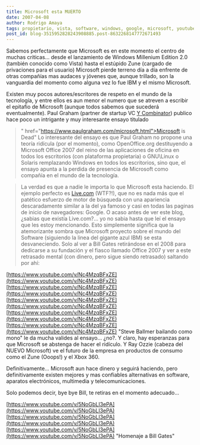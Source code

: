 ```yaml
---
title: Microsoft esta MUERTO
date: 2007-04-08
author: Rodrigo Amaya
tags: propietario, vista, software, windows, google, microsoft, youtube
post_id: blog-3515952828243908885.post-8632268147772671493
---
```


Sabemos perfectamente que Microsoft es en este momento el centro de muchas criticas... desde el lanzamiento de Windows Millenium Edition 2.0 (también conocido como Vista) hasta el estúpido Zune (cargado de privaciones para el usuario) Microsoft pierde terreno día a día enfrente de otras compañías mas audaces y jóvenes que, aunque trillado, son la vanguardia del momento como alguna vez lo fue IBM y el mismo Microsoft.

Existen muy pocos autores/escritores de respeto en el mundo de la tecnología, y entre ellos es aun menor el numero que se atreven a escribir el epitafio de Microsoft (aunque todos sabemos que sucederá eventualmente). Paul Graham (partner de startup VC [Y Combinator](https://ycombinator.com/)) publico hace poco un intrigante y muy interesante ensayo titulado
> " href="https://www.paulgraham.com/microsoft.html">Microsoft is
> Dead"
Lo interesante del ensayo es que Paul Graham no propone una teoría ridícula (por el momento), como OpenOffice.org destituyendo a Microsoft Office 2007 del reino de las aplicaciones de oficina en todos los escritorios (con plataforma propietaria) o GNU\Linux o Solaris remplazando Windows en todos los escritorios, sino que, el ensayo apunta a la perdida de presencia de Microsoft como compañía en el mundo de la tecnología.

> La verdad es que
> a nadie le importa lo que Microsoft esta haciendo.
El ejemplo perfecto es [Live.com](https://www2.blogger.com/live.com) (WTF?!), que no es nada más que el patético esfuerzo de motor de búsqueda con una apariencia descaradamente similar a la del ya famoso y casi en todas las paginas de inicio de navegadores: Google. O acaso antes de ver este blog, ¿sabias que existía Live.com?... yo no sabia hasta que leí el ensayo que les estoy mencionando. Esto simplemente significa que la atemorizante sombra que Microsoft proyecto sobre el mundo del Software (siguiendo la linea del gigante azul IBM) se esta desvaneciendo. Solo al ver a Bill Gates retirándose en el 2008 para dedicarse a su fundación y el fiasco llamado Office 2007 y ver a este retrasado mental (con dinero, pero sigue siendo retrasado) saltando por ahí:

[https://www.youtube.com/v/Nc4MzqBFxZE](https://www.youtube.com/v/Nc4MzqBFxZE) [https://www.youtube.com/v/Nc4MzqBFxZE](https://www.youtube.com/v/Nc4MzqBFxZE) [https://www.youtube.com/v/Nc4MzqBFxZE](https://www.youtube.com/v/Nc4MzqBFxZE) [https://www.youtube.com/v/Nc4MzqBFxZE](https://www.youtube.com/v/Nc4MzqBFxZE) [https://www.youtube.com/v/Nc4MzqBFxZE](https://www.youtube.com/v/Nc4MzqBFxZE)
"Steve Ballmer bailando como
mono" le da mucha valides al ensayo... ¿no?. Y claro, hay esperanzas para que Microsoft se abstenga de hacer el ridículo. Y Ray Ozzie (cabeza del NUEVO Microsoft) ve el futuro de la empresa en productos de consumo como el Zune (Ooops!) y el Xbox 360.

Definitivamente... Microsoft aun hace dinero y seguirá haciendo, pero definitivamente existen mejores y mas confiables alternativas en software, aparatos electrónicos, multimedia y telecomunicaciones.

Solo podemos decir, bye bye Bill, te retiras en el momento adecuado...

[https://www.youtube.com/v/5NoGbLI3ePA](https://www.youtube.com/v/5NoGbLI3ePA) [https://www.youtube.com/v/5NoGbLI3ePA](https://www.youtube.com/v/5NoGbLI3ePA) [https://www.youtube.com/v/5NoGbLI3ePA](https://www.youtube.com/v/5NoGbLI3ePA)
"Homenaje a Bill Gates"